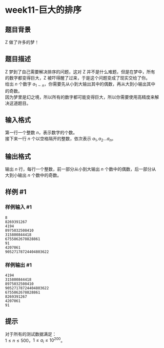 # week11-巨大的排序

## 题目背景

Z 做了许多的梦！

## 题目描述

Z 梦到了自己需要解决排序的问题，这对 Z 并不是什么难题，但是在梦中，所有的数字都变得巨大，Z 被吓得醒了过来，于是这个问题变成了现实交给了你。  
给出 $n$ 个数字 $a_{1\sim n}$，你需要先从小到大输出其中的偶数，再从大到小输出其中的奇数。  
因为梦里是幻之境，所以所有的数字都可能变得巨大，所以你需要使用高精度来解决这道题目。

## 输入格式

第一行一个整数 $n$，表示数字的个数。  
接下来一行 $n$ 个以空格隔开的整数，依次表示 $a_1,a_2...a_n$。

## 输出格式

输出 $n$ 行，每行一个整数，前一部分从小到大输出 $n$ 个数中的偶数，后一部分从大到小输出 $n$ 个数中的奇数。

## 样例 #1

### 样例输入 #1

```
8
8269391267
4194
8975032508410
315800844418
6755862678828861
91
4207061
90527178724404803622
```

### 样例输出 #1

```
4194
315800844418
8975032508410
90527178724404803622
6755862678828861
8269391267
4207061
91
```

## 提示

对于所有的测试数据满足：  
$1\le n\le 500$，$1\le a_i\le 10^{200}$。